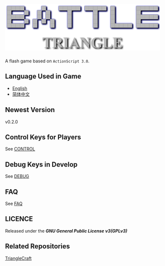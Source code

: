 # [![Title](Title_Img.png)](https://github.com/ARCJ137442/BattleTriangle-Gamma)

A flash game based on `ActionScript 3.0`.

## Language Used in Game

* [English](README.md)
* [简体中文](README.zh.md)

## Newest Version

v0.2.0

## Control Keys for Players

See [CONTROL](CONTROL.md)

## Debug Keys in Develop

See [DEBUG](DEBUG.md)

## FAQ

See [FAQ](FAQ.md)

## LICENCE

Released under the ***GNU General Public License v3(GPLv3)***

## Related Repositories

[TriangleCraft](https://github.com/ARCJ137442/TriangleCraft)